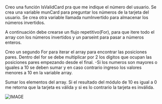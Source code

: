 Creo una función IsValidCard pra que me indique el número del usuario.
Se crea una variable munCard para preguntar los números de la tarjeta del usuario.
Se crea otra variable llamada numInvertido para almacenar los números invertidos.
 
 A continuación debe crearse un flujo repetitivo(For), para que itere todo el array con los números invertidos  y un parseint para pasar a números enteros.

 Creo un segundo For para iterar el array para encontrar las posiciones pares.
  Dentro del for se debe multiplicar por 2 los dígitos que ocupan las posiciones pares empezando desde el final.
 -Si los numeros son mayores o iguales a 10 se deben sumar y en caso contrario ingreso los valores menores a 10 en la variable array.

Sumar los elementos del array.
Si el resultado del módulo de 10 es igual a 0 me retorna que la tarjeta es válida y si es lo contrario la tarjeta es inválida.

![IMAGE]( https://github.com/marasolarp/prueba_proyecto/blob/master/Diagrama%20de%20flujo%20Tarjeta%20de%20Cr%C3%A9dito.png "Diagrama de flujo Tarjeta de Crédito")